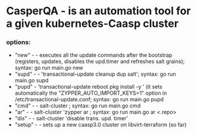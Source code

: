 # CasperQA - is an automation tool for a given kubernetes-Caasp cluster 


### options:
 * "new" - <new k8s cluster> - executes all the update commands after the bootstrap (registers, updates, disables the upd.timer and refreshes salt grains); syntax: go run main.go new
 * "supd" - <salt update> - 'transactional-update cleanup dup salt'; syntax: go run main.go supd
 * "pupd" - <package update> 'transactional-update reboot pkg install -y <package name>' (it sets automatically the "ZYPPER_AUTO_IMPORT_KEYS=1" option in /etc/transactional-update.conf; syntax: go run main.go pupd <package name>
 * "cmd" - <command> - salt-cluster <command>;    syntax: go run main.go cmd <command with more arguments>
 * "ar" - <addrepo> - salt-cluster 'zypper ar <your rempo>;  syntax: go run main.go ar <.repo>
 * "dis" - <disable timer> - salt-cluster 'disable trans. upd. timer'
 * "setup" - <setup> - sets up a new caasp3.0 cluster on libvirt-terraform (so far)
